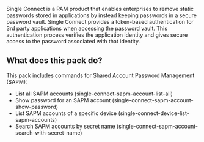Single Connect is a PAM product that enables enterprises to remove static passwords stored in applications by instead keeping passwords in a secure password vault. Single Connect provides a token-based authentication for 3rd party applications when accessing the password vault. This authentication process verifies the application identity and gives secure access to the password associated with that identity.

## What does this pack do?

This pack includes commands for Shared Account Password Management (SAPM):

* List all SAPM accounts (single-connect-sapm-account-list-all)
* Show password for an SAPM account (single-connect-sapm-account-show-password)
* List SAPM accounts of a specific device (single-connect-device-list-sapm-accounts)
* Search SAPM accounts by secret name (single-connect-sapm-account-search-with-secret-name)